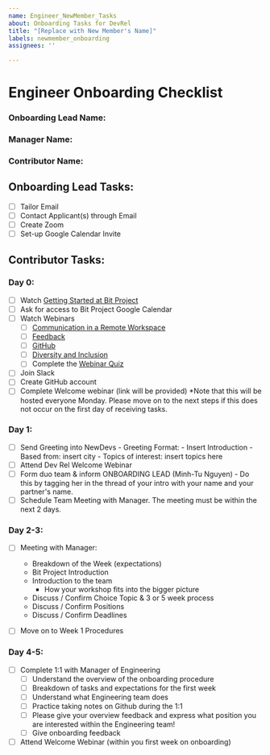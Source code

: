 ```yaml
---
name: Engineer_NewMember_Tasks
about: Onboarding Tasks for DevRel
title: "[Replace with New Member's Name]"
labels: newmember_onboarding
assignees: ''

---
```


# Engineer Onboarding Checklist

### Onboarding Lead Name:
### Manager Name:  
### Contributor Name:  

## Onboarding Lead Tasks: 

- [ ] Tailor Email 
- [ ] Contact Applicant(s) through Email
- [ ] Create Zoom
- [ ] Set-up Google Calendar Invite

## Contributor Tasks:

### Day 0:
- [ ] Watch [Getting Started at Bit Project](https://youtu.be/-jj090TR3po)
- [ ] Ask for access to Bit Project Google Calendar 
- [ ] Watch Webinars 
  - [ ] [Communication in a Remote Workspace](https://www.youtube.com/watch?v=2f9TkttynIk)
  - [ ] [Feedback](https://youtu.be/UlvYinqLsdo)
  - [ ] [GitHub](https://youtu.be/NNrP1QCF1JE)
  - [ ] [Diversity and Inclusion](https://youtu.be/dIvSjM-1Phw)
  - [ ] Complete the [Webinar Quiz](https://airtable.com/shr31V9xdVRxOffMA)
- [ ] Join Slack
- [ ] Create GitHub account
- [ ] Complete Welcome webinar (link will be provided)
*Note that this will be hosted everyone Monday. Please move on to the next steps if this does not occur on the first day of receiving tasks.

### Day 1:
- [ ] Send Greeting into NewDevs
      - Greeting Format:
      - Insert Introduction
      - Based from: insert city
      - Topics of interest: insert topics here
- [ ] Attend Dev Rel Welcome Webinar
- [ ] Form duo team & inform ONBOARDING LEAD (Minh-Tu Nguyen)
      - Do this by tagging her in the thread of your intro with your name and your partner's name. 
- [ ] Schedule Team Meeting with Manager. The meeting must be within the next 2 days.

### Day 2-3: 
- [ ] Meeting with Manager:
   * Breakdown of the Week (expectations)
  * Bit Project Introduction
  * Introduction to the team
      * How your workshop fits into the bigger picture
  * Discuss / Confirm Choice Topic & 3 or 5 week process
  * Discuss / Confirm Positions
  * Discuss / Confirm Deadlines

-[ ] Move on to Week 1 Procedures

### Day 4-5:

- [ ] Complete 1:1 with Manager of Engineering  
  - [ ] Understand the overview of the onboarding procedure 
  - [ ] Breakdown of tasks and expectations for the first week 
  - [ ] Understand what Engineering team does
  - [ ] Practice taking notes on Github during the 1:1 
  - [ ] Please give your overview feedback and express what position you are interested within the Engineering team!
  - [ ] Give onboarding feedback

- [ ] Attend Welcome Webinar (within you first week on onboarding)